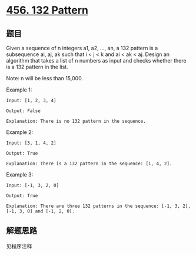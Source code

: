 # [456. 132 Pattern](https://leetcode-cn.com/problems/132-pattern/)

## 题目

Given a sequence of n integers a1, a2, ..., an, a 132 pattern is a subsequence ai, aj, ak such
that i < j < k and ai < ak < aj. Design an algorithm that takes a list of n numbers as input and checks whether there is a 132 pattern in the list.

Note: n will be less than 15,000.

Example 1:

```text
Input: [1, 2, 3, 4]

Output: False

Explanation: There is no 132 pattern in the sequence.
```

Example 2:

```text
Input: [3, 1, 4, 2]

Output: True

Explanation: There is a 132 pattern in the sequence: [1, 4, 2].
```

Example 3:

```text
Input: [-1, 3, 2, 0]

Output: True

Explanation: There are three 132 patterns in the sequence: [-1, 3, 2], [-1, 3, 0] and [-1, 2, 0].
```

## 解题思路

见程序注释
